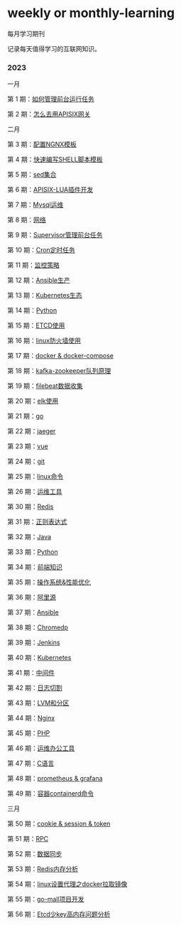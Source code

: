 # weekly or monthly-learning
每月学习期刊

记录每天值得学习的互联网知识。

### 2023
一月

第 1 期：[如何管理前台运行任务](docs/learn-1.md)

第 2 期：[怎么去用APISIX网关](docs/learn-2.md)

二月

第 3 期：[配置NGNX模板](docs/learn-3.md)

第 4 期：[快速编写SHELL脚本模板](docs/learn-4.md)

第 5 期：[sed集合](docs/learn-5.md)

第 6 期：[APISIX-LUA插件开发](docs/learn-6.md)

第 7 期：[Mysql运维](docs/learn-7.md)

第 8 期：[网络](docs/learn-8.md)

第 9 期：[Supervisor管理前台任务](docs/learn-9.md)

第 10 期：[Cron定时任务](docs/learn-10.md)

第 11 期：[监控策略](docs/learn-11.md)

第 12 期：[Ansible生产](docs/learn-12.md)

第 13 期：[Kubernetes生态](docs/learn-13.md)

第 14 期：[Python](docs/learn-14.md)

第 15 期：[ETCD使用](docs/learn-15.md)

第 16 期：[linux防火墙使用](docs/learn-16.md)

第 17 期：[docker & docker-compose](docs/learn-17.md)

第 18 期：[kafka-zookeeper队列原理](docs/learn-18.md)

第 19 期：[filebeat数据收集](docs/learn-19.md)

第 20 期：[elk使用](docs/learn-20.md)

第 21 期：[go](docs/learn-21.md)

第 22 期：[jaeger](docs/learn-22.md)

第 23 期：[vue](docs/learn-23.md)

第 24 期：[git](docs/learn-24.md)

第 25 期：[linux命令](docs/learn-25.md)

第 26 期：[运维工具](docs/learn-26.md)

第 30 期：[Redis](docs/learn-30.md)

第 31 期：[正则表达式](docs/learn-31.md)

第 32 期：[Java](docs/learn-32.md)

第 33 期：[Python](docs/learn-33.md)

第 34 期：[前端知识](docs/learn-34.md)

第 35 期：[操作系统&性能优化](docs/learn-35.md)

第 36 期：[阿里源](docs/learn-36.md)

第 37 期：[Ansible](docs/learn-37.md)

第 38 期：[Chromedp](docs/learn-38.md)

第 39 期：[Jenkins](docs/learn-39.md)

第 40 期：[Kubernetes](docs/learn-40.md)

第 41 期：[中间件](docs/learn-41.md)

第 42 期：[日志切割](docs/learn-42.md)

第 43 期：[LVM和分区](docs/learn-43.md)

第 44 期：[Nginx](docs/learn-44.md)

第 45 期：[PHP](docs/learn-45.md)

第 46 期：[运维办公工具](docs/learn-46.md)

第 47 期：[C语言](docs/learn-47.md)

第 48 期：[prometheus & grafana](docs/learn-48.md)

第 49 期：[容器containerd命令](docs/learn-49.md)

三月

第 50 期：[cookie & session & token](docs/learn-50.md)

第 51 期：[RPC](docs/learn-51.md)

第 52 期：[数据同步](docs/learn-52.md)

第 53 期：[Redis内存分析](docs/learn-53.md)

第 54 期：[linux设置代理之docker拉取镜像](docs/learn-54.md)

第 55 期：[go-mall项目开发](docs/learn-55.md)

第 56 期：[Etcd少key高内存问题分析](docs/learn-56.md)




